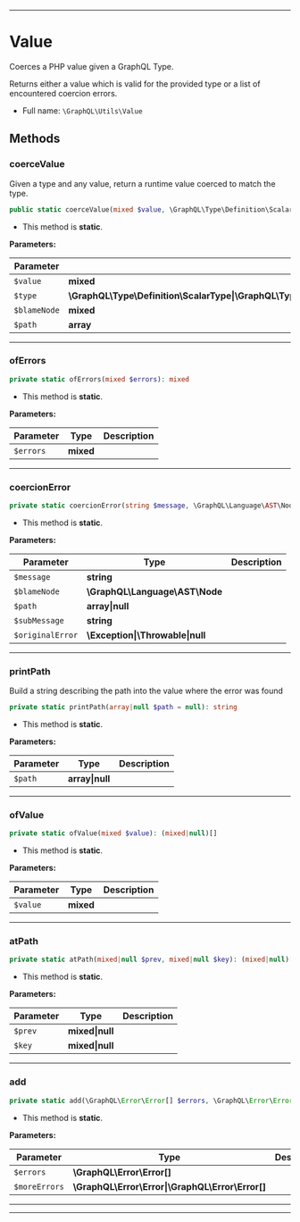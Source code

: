 ***

# Value

Coerces a PHP value given a GraphQL Type.

Returns either a value which is valid for the provided type or a list of
encountered coercion errors.

* Full name: `\GraphQL\Utils\Value`

## Methods

### coerceValue

Given a type and any value, return a runtime value coerced to match the type.

```php
public static coerceValue(mixed $value, \GraphQL\Type\Definition\ScalarType|\GraphQL\Type\Definition\EnumType|\GraphQL\Type\Definition\InputObjectType|\GraphQL\Type\Definition\ListOfType|\GraphQL\Type\Definition\NonNull $type, mixed $blameNode = null, array $path = null): mixed
```

* This method is **static**.

**Parameters:**

| Parameter | Type | Description |
|-----------|------|-------------|
| `$value` | **mixed** |  |
| `$type` | **\GraphQL\Type\Definition\ScalarType&#124;\GraphQL\Type\Definition\EnumType&#124;\GraphQL\Type\Definition\InputObjectType&#124;\GraphQL\Type\Definition\ListOfType&#124;\GraphQL\Type\Definition\NonNull** |  |
| `$blameNode` | **mixed** |  |
| `$path` | **array** |  |

***

### ofErrors

```php
private static ofErrors(mixed $errors): mixed
```

* This method is **static**.

**Parameters:**

| Parameter | Type | Description |
|-----------|------|-------------|
| `$errors` | **mixed** |  |

***

### coercionError

```php
private static coercionError(string $message, \GraphQL\Language\AST\Node $blameNode, array|null $path = null, string $subMessage = null, \Exception|\Throwable|null $originalError = null): \GraphQL\Error\Error
```

* This method is **static**.

**Parameters:**

| Parameter | Type | Description |
|-----------|------|-------------|
| `$message` | **string** |  |
| `$blameNode` | **\GraphQL\Language\AST\Node** |  |
| `$path` | **array&#124;null** |  |
| `$subMessage` | **string** |  |
| `$originalError` | **\Exception&#124;\Throwable&#124;null** |  |

***

### printPath

Build a string describing the path into the value where the error was found

```php
private static printPath(array|null $path = null): string
```

* This method is **static**.

**Parameters:**

| Parameter | Type | Description |
|-----------|------|-------------|
| `$path` | **array&#124;null** |  |

***

### ofValue

```php
private static ofValue(mixed $value): (mixed|null)[]
```

* This method is **static**.

**Parameters:**

| Parameter | Type | Description |
|-----------|------|-------------|
| `$value` | **mixed** |  |

***

### atPath

```php
private static atPath(mixed|null $prev, mixed|null $key): (mixed|null)[]
```

* This method is **static**.

**Parameters:**

| Parameter | Type | Description |
|-----------|------|-------------|
| `$prev` | **mixed&#124;null** |  |
| `$key` | **mixed&#124;null** |  |

***

### add

```php
private static add(\GraphQL\Error\Error[] $errors, \GraphQL\Error\Error|\GraphQL\Error\Error[] $moreErrors): \GraphQL\Error\Error[]
```

* This method is **static**.

**Parameters:**

| Parameter | Type | Description |
|-----------|------|-------------|
| `$errors` | **\GraphQL\Error\Error[]** |  |
| `$moreErrors` | **\GraphQL\Error\Error&#124;\GraphQL\Error\Error[]** |  |

***


***


